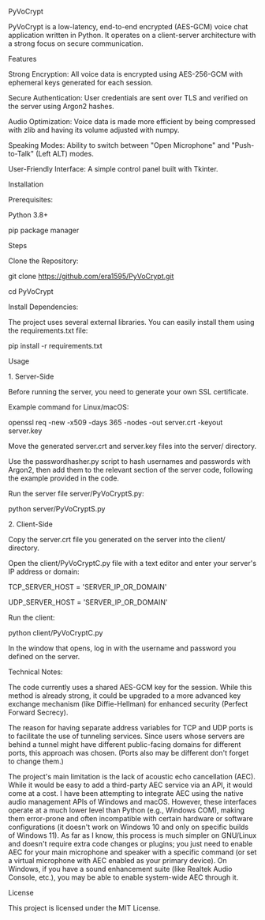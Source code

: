 PyVoCrypt



PyVoCrypt is a low-latency, end-to-end encrypted (AES-GCM) voice chat application written in Python. It operates on a client-server architecture with a strong focus on secure communication.



Features

Strong Encryption: All voice data is encrypted using AES-256-GCM with ephemeral keys generated for each session.



Secure Authentication: User credentials are sent over TLS and verified on the server using Argon2 hashes.



Audio Optimization: Voice data is made more efficient by being compressed with zlib and having its volume adjusted with numpy.



Speaking Modes: Ability to switch between "Open Microphone" and "Push-to-Talk" (Left ALT) modes.



User-Friendly Interface: A simple control panel built with Tkinter.



Installation

Prerequisites:



Python 3.8+

pip package manager



Steps

Clone the Repository:



git clone https://github.com/era1595/PyVoCrypt.git

cd PyVoCrypt



Install Dependencies:

The project uses several external libraries. You can easily install them using the requirements.txt file:



pip install -r requirements.txt



Usage

1\. Server-Side

Before running the server, you need to generate your own SSL certificate.



Example command for Linux/macOS:



openssl req -new -x509 -days 365 -nodes -out server.crt -keyout server.key



Move the generated server.crt and server.key files into the server/ directory.



Use the passwordhasher.py script to hash usernames and passwords with Argon2, then add them to the relevant section of the server code, following the example provided in the code.



Run the server file server/PyVoCryptS.py:



python server/PyVoCryptS.py



2\. Client-Side

Copy the server.crt file you generated on the server into the client/ directory.



Open the client/PyVoCryptC.py file with a text editor and enter your server's IP address or domain:



TCP\_SERVER\_HOST = 'SERVER\_IP\_OR\_DOMAIN'

UDP\_SERVER\_HOST = 'SERVER\_IP\_OR\_DOMAIN'



Run the client:



python client/PyVoCryptC.py



In the window that opens, log in with the username and password you defined on the server.



Technical Notes:



The code currently uses a shared AES-GCM key for the session. While this method is already strong, it could be upgraded to a more advanced key exchange mechanism (like Diffie-Hellman) for enhanced security (Perfect Forward Secrecy).



The reason for having separate address variables for TCP and UDP ports is to facilitate the use of tunneling services. Since users whose servers are behind a tunnel might have different public-facing domains for different ports, this approach was chosen. (Ports also may be different don't forget to change them.)



The project's main limitation is the lack of acoustic echo cancellation (AEC). While it would be easy to add a third-party AEC service via an API, it would come at a cost. I have been attempting to integrate AEC using the native audio management APIs of Windows and macOS. However, these interfaces operate at a much lower level than Python (e.g., Windows COM), making them error-prone and often incompatible with certain hardware or software configurations (it doesn't work on Windows 10 and only on specific builds of Windows 11). As far as I know, this process is much simpler on GNU/Linux and doesn't require extra code changes or plugins; you just need to enable AEC for your main microphone and speaker with a specific command (or set a virtual microphone with AEC enabled as your primary device). On Windows, if you have a sound enhancement suite (like Realtek Audio Console, etc.), you may be able to enable system-wide AEC through it.



License

This project is licensed under the MIT License.

